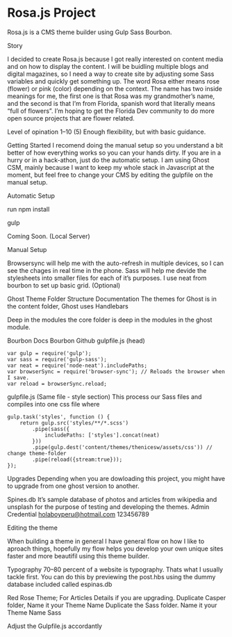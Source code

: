 # Rosa.js Project

Rosa.js is a CMS theme builder using Gulp Sass Bourbon.

Story

I decided to create Rosa.js because I got really interested on content media and on how to display the content. I will be buidling multiple blogs and digital magazines, so I need a way to create site by adjusting some Sass variables and quickly get something up.  The word Rosa either means rose (flower) or pink (color) depending on the context. The name has two inside meanings for me, the first one is that Rosa was my grandmother’s name, and the second is that I’m from Florida, spanish word that literally means “full of flowers”. I’m hoping to get the Florida Dev community to do more open source projects that are flower related.


Level of opination 1–10 (5)
Enough flexibility, but with basic guidance.


Getting Started
I recomend doing the manual setup so you understand a bit better of how everything works so you can your hands dirty. If you are in a hurry or in a hack-athon, just do the automatic setup. I am using Ghost CSM, mainly because I want to keep my whole stack in Javascript at the moment, but feel free to change your CMS by editing the gulpfile on the manual setup. 

Automatic Setup

run
npm install

gulp

Coming Soon. (Local Server)

Manual Setup


Browsersync will help me with the auto-refresh in multiple devices, so I can see the chages in real time in the phone.
Sass will help me devide the stylesheets into smaller files for each of it’s purposes.
I use neat from bourbon to set up basic grid. (Optional)


Ghost Theme Folder Structure
Documentation
The themes for Ghost is in the content folder, 
Ghost uses Handlebars

Deep in the modules
the core folder is deep in the modules in the ghost module.


Bourbon Docs
Bourbon Github
gulpfile.js (head)

    var gulp = require('gulp');
    var sass = require('gulp-sass');
    var neat = require('node-neat').includePaths;
    var browserSync = require('browser-sync'); // Reloads the browser when I save.
    var reload = browserSync.reload;
    


gulpfile.js (Same file - style section)
This process our Sass files and compiles into one css file where 

    gulp.task('styles', function () {    
        return gulp.src('styles/**/*.scss')
            .pipe(sass({
                includePaths: ['styles'].concat(neat)
            }))
            .pipe(gulp.dest('content/themes/thenicesw/assets/css')) // change theme-folder
            .pipe(reload({stream:true}));
    });


Upgrades
Depending when you are dowloading this project, you might have to upgrade from one ghost version to another.

Spines.db
It’s sample database of photos and articles from wikipedia and unsplash for the purpose of testing and developing the themes.
Admin Credential
holaboyperu@hotmail.com
123456789


Editing the theme

When building a theme in general I have general flow on how I like to aproach things, hopefully my flow helps you develop your own unique sites faster and more beautifil using this theme builder.

Typography
70–80 percent of a website is typography. Thats what I usually tackle first. You can do this by previewing the post.hbs using the dummy database included called espinas.db

Red Rose Theme; For Articles
Details if you are upgrading.
Duplicate Casper folder, Name it your Theme Name 
Duplicate the Sass folder. Name it your Theme Name Sass

Adjust the Gulpfile.js accordantly
